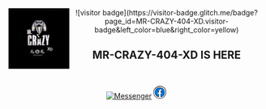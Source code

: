 
<img src="https://github.com/MR-CRAZY-404-XD/MR-CRAZY-404-XD/blob/main/crazy-logo.gif" width="120" height="120" align="left">
<center>
![visitor badge](https://visitor-badge.glitch.me/badge?page_id=MR-CRAZY-404-XD.visitor-badge&left_color=blue&right_color=yellow)
<br />
<div align="center">
<h2> MR-CRAZY-404-XD IS HERE </h2>
</div> <br>
  
[![Messenger](https://img.shields.io/badge/Chat-Messenger-blue?style=for-the-badge&logo=messenger)](https://m.me/4FR1D1.143)
 <a href="https://www.facebook.com/MR.CRAZY.404.XD" target="_blank"><img src="https://github.com/MR-CRAZY-404-XD/MR-CRAZY-404-XD/blob/main/facebook-7118901_960_720.webp" alt="alt text" width="25" height="25"></a>
